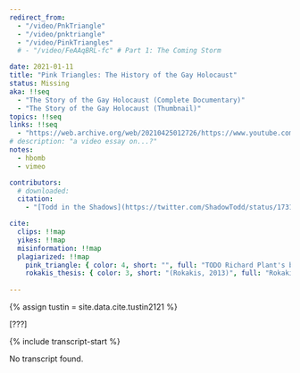 ```yaml
---
redirect_from: 
  - "/video/PnkTriangle"
  - "/video/pnktriangle"
  - "/video/PinkTriangles"
  # - "/video/FeAAqBRL-fc" # Part 1: The Coming Storm

date: 2021-01-11
title: "Pink Triangles: The History of the Gay Holocaust"
status: Missing
aka: !!seq
  - "The Story of the Gay Holocaust (Complete Documentary)"
  - "The Story of the Gay Holocaust (Thumbnail)"
topics: !!seq
links: !!seq
  - "https://web.archive.org/web/20210425012726/https://www.youtube.com/watch?v=5OxH1rqBAgw"
# description: "a video essay on...?"
notes: 
  - hbomb
  - vimeo

contributors:
  # downloaded: 
  citation:
    - "[Todd in the Shadows](https://twitter.com/ShadowTodd/status/1731372737602666638)" #processed

cite:
  clips: !!map
  yikes: !!map
  misinformation: !!map
  plagiarized: !!map
    pink_triangle: { color: 4, short: "", full: "TODO Richard Plant's book The Pink Triangle", url: "", type: "book" }
    rokakis_thesis: { color: 3, short: "(Rokakis, 2013)", full: "Rokakis, J. (2013). The persecution of homosexuals during the Holocaust [Thesis]. In <em>Senior Honors Theses & Projects.</em> Item 338. Eastern Michigan University.", url: "https://commons.emich.edu/cgi/viewcontent.cgi?referer=&httpsredir=1&article=1337&context=honors", type: "student" }
    
---
```

{% assign tustin = site.data.cite.tustin2121 %}

<compare>
<credits class="desc">

[???]

</credits>
</compare>

{% include transcript-start %}

No transcript found.
